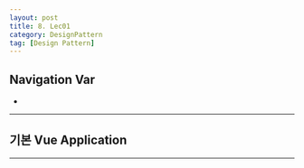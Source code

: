 ```yaml
---
layout: post
title: 8. Lec01
category: DesignPattern
tag: [Design Pattern]
---
```


## Navigation Var

- **[]()**

---

## 기본 Vue Application

---
